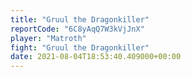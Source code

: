```yaml
---
title: "Gruul the Dragonkiller"
reportCode: "6C8yAqQ7W3kVjJnX"
player: "Matroth"
fight: "Gruul the Dragonkiller"
date: 2021-08-04T18:53:40.409000+00:00
---
```

